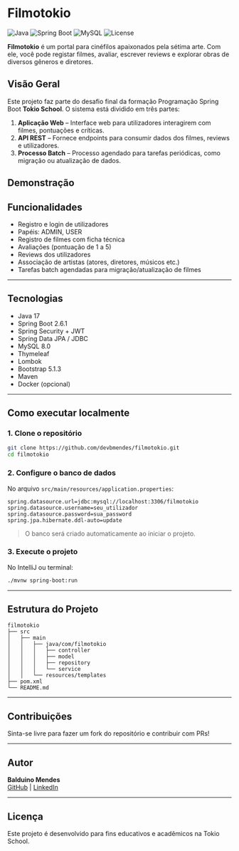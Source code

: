 
# Filmotokio

![Java](https://img.shields.io/badge/Java-17-orange?style=for-the-badge&logo=java)
![Spring Boot](https://img.shields.io/badge/SpringBoot-2.6.1-brightgreen?style=for-the-badge&logo=spring)
![MySQL](https://img.shields.io/badge/MySQL-8.0-blue?style=for-the-badge&logo=mysql)
![License](https://img.shields.io/badge/license-MIT-lightgrey?style=for-the-badge)

**Filmotokio** é um portal para cinéfilos apaixonados pela sétima arte. Com ele, você pode registar filmes, avaliar, escrever reviews e explorar obras de diversos gêneros e diretores.

## Visão Geral

Este projeto faz parte do desafio final da formação Programação Spring Boot **Tokio School**. O sistema está dividido em três partes:

1. **Aplicação Web** – Interface web para utilizadores interagirem com filmes, pontuações e críticas.
2. **API REST** – Fornece endpoints para consumir dados dos filmes, reviews e utilizadores.
3. **Processo Batch** – Processo agendado para tarefas periódicas, como migração ou atualização de dados.

## Demonstração


## Funcionalidades

- Registro e login de utilizadores
- Papéis: ADMIN, USER
- Registro de filmes com ficha técnica
- Avaliações (pontuação de 1 a 5)
- Reviews dos utilizadores
- Associação de artistas (atores, diretores, músicos etc.)
- Tarefas batch agendadas para migração/atualização de filmes

---

## Tecnologias

- Java 17
- Spring Boot 2.6.1
- Spring Security + JWT
- Spring Data JPA / JDBC
- MySQL 8.0
- Thymeleaf
- Lombok
- Bootstrap 5.1.3
- Maven
- Docker (opcional)

---

## Como executar localmente

### 1. Clone o repositório

```bash
git clone https://github.com/devbmendes/filmotokio.git
cd filmotokio
```

### 2. Configure o banco de dados

No arquivo `src/main/resources/application.properties`:

```properties
spring.datasource.url=jdbc:mysql://localhost:3306/filmotokio
spring.datasource.username=seu_utilizador
spring.datasource.password=sua_password
spring.jpa.hibernate.ddl-auto=update
```

> O banco será criado automaticamente ao iniciar o projeto.

### 3. Execute o projeto

No IntelliJ ou terminal:

```bash
./mvnw spring-boot:run
```

---

## Estrutura do Projeto

```
filmotokio
├── src
│   ├── main
│   │   ├── java/com/filmotokio
│   │   │   ├── controller
│   │   │   ├── model
│   │   │   ├── repository
│   │   │   └── service
│   │   └── resources/templates
├── pom.xml
└── README.md
```

---

## Contribuições

Sinta-se livre para fazer um fork do repositório e contribuir com PRs!

---

## Autor

**Balduino Mendes**  
[GitHub](https://github.com/devbmendes) | [LinkedIn](https://linkedin.com/in/devbmendes)

---

## Licença
Este projeto é desenvolvido para fins educativos e acadêmicos na Tokio School.
